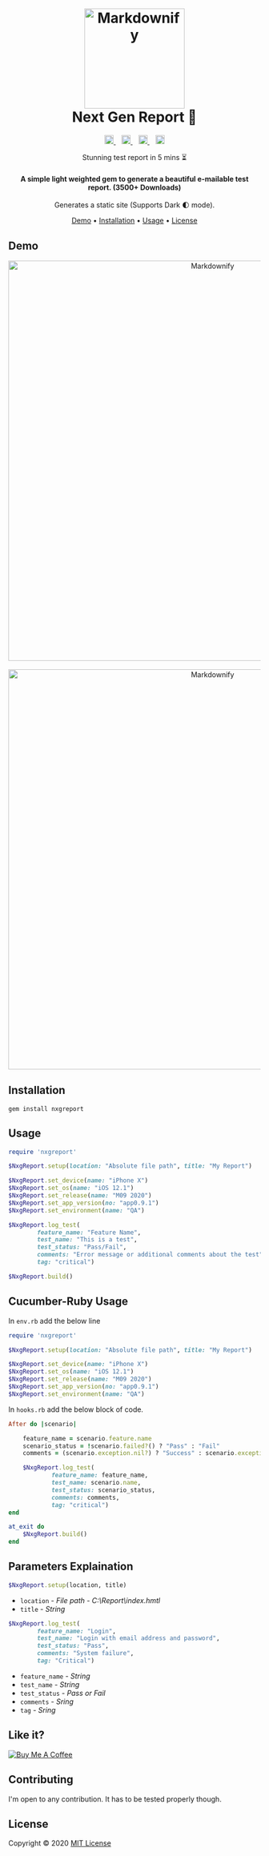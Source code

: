 <h1 align="center">
    <a href="https://github.com/balabharathijayaraman/nxgreport">
        <img src="./docs/Nxg.gif" alt="Markdownify" width="200">
    </a>
    <br> Next Gen Report 💎 <br>
</h1>

<p align="center">
    <a href="#">
        <img alt="GitHub" src="https://img.shields.io/github/license/balabharathijayaraman/nxgreport?color=blue" height="18">
    </a>
    &nbsp;&nbsp;
    <a href="https://github.com/iambalabharathi/nxgreport/actions/workflows/ci-build-test-publish.yml">
        <img src="https://github.com/iambalabharathi/nxgreport/actions/workflows/ci-build-test-publish.yml/badge.svg?branch=main" alt="Pipeline Status" height="18">
    </a>
    &nbsp;&nbsp;
    <a href="#">
        <img alt="Ruby Version" src="https://img.shields.io/badge/ruby version-2.3.0-red" height="18">
    </a>
    &nbsp;&nbsp;
    <a href="https://badge.fury.io/rb/nxgreport">
        <img src="https://badge.fury.io/rb/nxgreport.svg" alt="Gem Version" height="18">
    </a>
</p>
<p align="center">Stunning test report in 5 mins ⏳<p>
<h4 align="center">
    A simple light weighted gem to generate a beautiful e-mailable test report. (3500+ Downloads)</h4>
<p align="center">
    Generates a static site (Supports Dark 🌓 mode).
</p>

<p align="center">
  <a href="#demo">Demo</a> •
  <a href="#installation">Installation</a> •
  <a href="#usage">Usage</a> •
  <a href="#license">License</a>
</p>

## **Demo**

<div align="center">
    <img src="./docs/light-summary.png" alt="Markdownify" width="800">
    <br/>
    <br/>
    <img src="./docs/dark-summary.png" alt="Markdownify" width="800">
</div>

## **Installation**

    gem install nxgreport

## **Usage**

```ruby
require 'nxgreport'

$NxgReport.setup(location: "Absolute file path", title: "My Report")

$NxgReport.set_device(name: "iPhone X")
$NxgReport.set_os(name: "iOS 12.1")
$NxgReport.set_release(name: "M09 2020")
$NxgReport.set_app_version(no: "app0.9.1")
$NxgReport.set_environment(name: "QA")

$NxgReport.log_test(
        feature_name: "Feature Name",
        test_name: "This is a test",
        test_status: "Pass/Fail",
        comments: "Error message or additional comments about the test",
        tag: "critical")

$NxgReport.build()
```

## **Cucumber-Ruby Usage**

In `env.rb` add the below line

```ruby
require 'nxgreport'

$NxgReport.setup(location: "Absolute file path", title: "My Report")

$NxgReport.set_device(name: "iPhone X")
$NxgReport.set_os(name: "iOS 12.1")
$NxgReport.set_release(name: "M09 2020")
$NxgReport.set_app_version(no: "app0.9.1")
$NxgReport.set_environment(name: "QA")
```

In `hooks.rb` add the below block of code.

```ruby
After do |scenario|

    feature_name = scenario.feature.name
    scenario_status = !scenario.failed?() ? "Pass" : "Fail"
    comments = (scenario.exception.nil?) ? "Success" : scenario.exception.message

    $NxgReport.log_test(
            feature_name: feature_name,
            test_name: scenario.name,
            test_status: scenario_status,
            comments: comments,
            tag: "critical")
end

at_exit do
    $NxgReport.build()
end
```

## **Parameters Explaination**

```ruby
$NxgReport.setup(location, title)
```

- `location` - _File path - C:\Report\index.hmtl_
- `title` - _String_

```ruby
$NxgReport.log_test(
        feature_name: "Login",
        test_name: "Login with email address and password",
        test_status: "Pass",
        comments: "System failure",
        tag: "Critical")
```

- `feature_name` - _String_
- `test_name` - _String_
- `test_status` - _Pass or Fail_
- `comments` - _Sring_
- `tag` - _Sring_

## **Like it?**

<a href="https://www.buymeacoffee.com/iambalabharathi" target="_blank"><img src="https://bmc-cdn.nyc3.digitaloceanspaces.com/BMC-button-images/custom_images/orange_img.png" alt="Buy Me A Coffee" style="height: auto !important;width: auto !important;" ></a>

## **Contributing**

I'm open to any contribution. It has to be tested properly though.

## **License**

Copyright © 2020 [MIT License](LICENSE)
